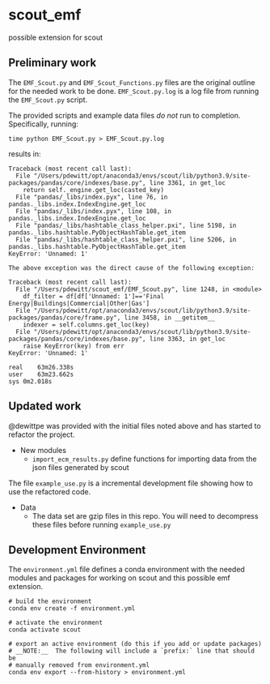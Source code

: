 # scout_emf
possible extension for scout

## Preliminary work

The `EMF_Scout.py` and `EMF_Scout_Functions.py` files are the original outline
for the needed work to be done.  `EMF_Scout.py.log` is a log file from running
the `EMF_Scout.py` script.

The provided scripts and example data files _do not_ run to completion.
Specifically, running:

    time python EMF_Scout.py > EMF_Scout.py.log

results in:

    Traceback (most recent call last):
      File "/Users/pdewitt/opt/anaconda3/envs/scout/lib/python3.9/site-packages/pandas/core/indexes/base.py", line 3361, in get_loc
        return self._engine.get_loc(casted_key)
      File "pandas/_libs/index.pyx", line 76, in pandas._libs.index.IndexEngine.get_loc
      File "pandas/_libs/index.pyx", line 108, in pandas._libs.index.IndexEngine.get_loc
      File "pandas/_libs/hashtable_class_helper.pxi", line 5198, in pandas._libs.hashtable.PyObjectHashTable.get_item
      File "pandas/_libs/hashtable_class_helper.pxi", line 5206, in pandas._libs.hashtable.PyObjectHashTable.get_item
    KeyError: 'Unnamed: 1'

    The above exception was the direct cause of the following exception:

    Traceback (most recent call last):
      File "/Users/pdewitt/scout_emf/EMF_Scout.py", line 1248, in <module>
        df_filter = df[df['Unnamed: 1']=='Final Energy|Buildings|Commercial|Other|Gas']
      File "/Users/pdewitt/opt/anaconda3/envs/scout/lib/python3.9/site-packages/pandas/core/frame.py", line 3458, in __getitem__
        indexer = self.columns.get_loc(key)
      File "/Users/pdewitt/opt/anaconda3/envs/scout/lib/python3.9/site-packages/pandas/core/indexes/base.py", line 3363, in get_loc
        raise KeyError(key) from err
    KeyError: 'Unnamed: 1'

    real	63m26.338s
    user	63m23.662s
    sys	0m2.018s

## Updated work

@dewittpe was provided with the initial files noted above and has started to
refactor the project.

* New modules
  * `import_ecm_results.py` define functions for importing data from the json
      files generated by scout

The file `example_use.py` is a incremental development file showing how to use
the refactored code.

* Data
  * The data set are gzip files in this repo.  You will need to decompress these
      files before running `example_use.py`

## Development Environment

The `environment.yml` file defines a conda environment with the needed modules
and packages for working on scout and this possible emf extension.

    # build the environment
    conda env create -f environment.yml

    # activate the environment
    conda activate scout

    # export an active environment (do this if you add or update packages)
    # __NOTE:__  The following will include a `prefix:` line that should be
    # manually removed from environment.yml
    conda env export --from-history > environment.yml


